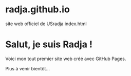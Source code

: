 # radja.github.io
site web officiel de USradja
index.html
<!DOCTYPE html>
<html lang="fr">
<head>
  <meta charset="UTF-8">
  <title>Bienvenue sur le site de Radja</title>
</head>
<body>
  <h1>Salut, je suis Radja !</h1>
  <p>Voici mon tout premier site web créé avec GitHub Pages.</p>
  <p>Plus à venir bientôt...</p>
</body>
</html>
